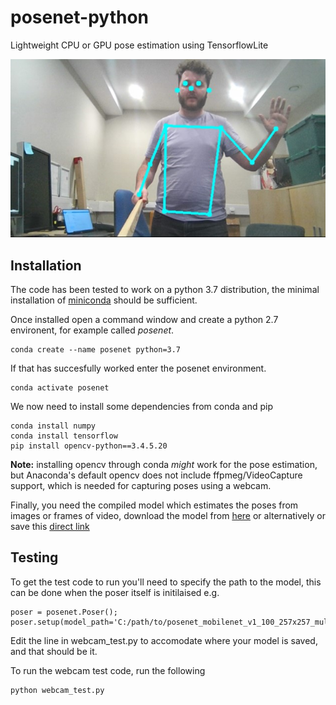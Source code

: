 # posenet-python
Lightweight CPU or GPU pose estimation using TensorflowLite

<p align="center">
<img src='example.jpg'>
</p>

## Installation

The code has been tested to work on a python 3.7 distribution, the minimal installation of [miniconda](https://docs.conda.io/en/latest/miniconda.html) should be sufficient.

Once installed open a command window and create a python 2.7 environent, for example called _posenet_.
```
conda create --name posenet python=3.7
```

If that has succesfully worked enter the posenet environment.
```
conda activate posenet
```

We now need to install some dependencies from conda and pip
``` 
conda install numpy
conda install tensorflow
pip install opencv-python==3.4.5.20
```
**Note:** installing opencv through conda _might_ work for the pose estimation, but Anaconda's default opencv does not include ffpmeg/VideoCapture support, which is needed for capturing poses using a webcam. 

Finally, you need the compiled model which estimates the poses from images or frames of video, download the model from [here](https://www.tensorflow.org/lite/models/pose_estimation/overview) or alternatively or save this [direct link](https://storage.googleapis.com/download.tensorflow.org/models/tflite/posenet_mobilenet_v1_100_257x257_multi_kpt_stripped.tflite) 


## Testing

To get the test code to run you'll need to specify the path to the model, this can be done when the poser itself is initilaised e.g.

```
poser = posenet.Poser();
poser.setup(model_path='C:/path/to/posenet_mobilenet_v1_100_257x257_multi_kpt_stripped.tflite');
```

Edit the line in webcam_test.py to accomodate where your model is saved, and that should be it.

To run the webcam test code, run the following

```
python webcam_test.py
```
